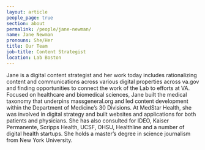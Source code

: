 ```yaml
---
layout: article
people_page: true
section: about
permalink: /people/jane-newman/
name: Jane Newman
pronouns: She/Her
title: Our Team
job-title: Content Strategist
location: Lab Boston
---
```


Jane is a digital content strategist and her work today includes rationalizing content and communications across various digital properties across va.gov and finding opportunities to connect the work of the Lab to efforts at VA. Focused on healthcare and biomedical sciences, Jane built the medical taxonomy that underpins massgeneral.org and led content development within the Department of Medicine’s 30 Divisions. At MedStar Health, she was involved in digital strategy and built websites and applications for both patients and physicians. She has also consulted for IDEO, Kaiser Permanente, Scripps Health, UCSF, OHSU, Healthline and a number of digital health startups. She holds a master’s degree in science journalism from New York University.
